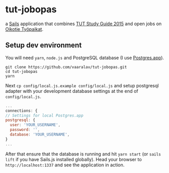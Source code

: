 # tut-jobopas

a [Sails](http://sailsjs.org) application that combines [TUT Study Guide 2015](http://www.tut.fi/wwwoppaat/opas2015-2016/perus/) and open jobs on [Oikotie Työpaikat](http://tyopaikat.oikotie.fi/).

## Setup dev environment
You will need `yarn`, `node.js` and PostgreSQL database (I use [Postgres.app](http://postgresapp.com/)).

```shell
git clone https://github.com/vaaralav/tut-jobopas.git
cd tut-jobopas
yarn
```
Next `cp config/local.js.example config/local.js` and setup postgresql adapter with your development database settings at the end of `config/local.js`.
```JavaScript
...
connections: {
// Settings for local Postgres.app
postgresql: {
  user: 'YOUR_USERNAME',
  password: '',
  database: 'YOUR_USERNAME',
}
...
```

After that ensure that the database is running and hit `yarn start` (or `sails lift` if you have Sails.js installed globally). Head your browser to `http://localhost:1337` and see the application in action.
